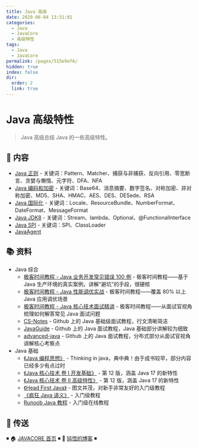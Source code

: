 ```yaml
---
title: Java 高级
date: 2020-06-04 13:51:01
categories:
  - Java
  - JavaCore
  - 高级特性
tags:
  - Java
  - JavaCore
permalink: /pages/515e9ef6/
hidden: true
index: false
dir:
  order: 2
  link: true
---
```


# Java 高级特性

> Java 高级总结 Java 的一些高级特性。

## 📖 内容

- [Java 正则](Java_正则.md) - 关键词：Pattern、Matcher、捕获与非捕获、反向引用、零宽断言、贪婪与懒惰、元字符、DFA、NFA
- [Java 编码和加密](Java_编码和加密.md) - 关键词：Base64、消息摘要、数字签名、对称加密、非对称加密、MD5、SHA、HMAC、AES、DES、DESede、RSA
- [Java 国际化](Java_国际化.md) - 关键词：Locale、ResourceBundle、NumberFormat、DateFormat、MessageFormat
- [Java JDK8](Java_JDK8.md) - 关键词：Stream、lambda、Optional、@FunctionalInterface
- [Java SPI](Java_SPI.md) - 关键词：SPI、ClassLoader
- [JavaAgent](Java_Agent.md)

## 📚 资料

- Java 综合
  - [极客时间教程 - Java 业务开发常见错误 100 例](https://time.geekbang.org/column/intro/100047701) - 极客时间教程——基于 Java 生产环境的真实案例，讲解“避坑”的手段，很硬核
  - [极客时间教程 - Java 性能调优实战](https://time.geekbang.org/column/intro/100028001) - 极客时间教程——覆盖 80% 以上 Java 应用调优场景
  - [极客时间教程 - Java 核心技术面试精讲](https://time.geekbang.org/column/intro/82) - 极客时间教程——从面试官视角梳理如何解答常见 Java 面试问题
  - [CS-Notes](https://github.com/CyC2018/CS-Notes) - Github 上的 Java 基础级面试教程，行文清晰简洁
  - [JavaGuide](https://github.com/Snailclimb/JavaGuide) - Github 上的 Java 面试教程，Java 基础部分讲解较为细致
  - [advanced-java](https://github.com/doocs/advanced-java) - Github 上的 Java 面试教程，分布式部分从面试官视角讲解核心考察点
- Java 基础
  - [《Java 编程思想》](https://book.douban.com/subject/2130190/) - Thinking in java，典中典！由于成书较早，部分内容已经多少有点过时
  - [《Java 核心技术 卷 I 开发基础》](https://book.douban.com/subject/35920145/) - 第 12 版，涵盖 Java 17 的新特性
  - [《Java 核心技术 卷 II 高级特性》](https://book.douban.com/subject/36337685/) - 第 12 版，涵盖 Java 17 的新特性
  - [《Head First Java》](https://book.douban.com/subject/2000732/) - 图文并茂，对新手非常友好的入门级教程
  - [《疯狂 Java 讲义》](https://book.douban.com/subject/3246499/) - 入门级教程
  - [Runoob Java 教程](https://www.runoob.com/java/java-tutorial.html) - 入门级在线教程

## 🚪 传送

◾ 🏠 [JAVACORE 首页](https://github.com/dunwu/javacore) ◾ 🎯 [钝悟的博客](https://dunwu.github.io/waterdrop/) ◾